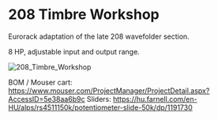# 208 Timbre Workshop

Eurorack adaptation of the late 208 wavefolder section.

8 HP, adjustable input and output range.

![208_Timbre_Workshop](https://user-images.githubusercontent.com/3920717/234246156-405439a5-cfd6-4ba6-8970-909d96b4ed90.png)


BOM / Mouser cart: 
https://www.mouser.com/ProjectManager/ProjectDetail.aspx?AccessID=5e38aa6b9c
Sliders: https://hu.farnell.com/en-HU/alps/rs4511150k/potentiometer-slide-50k/dp/1191730
